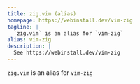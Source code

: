 ```yaml
---
title: zig.vim (alias)
homepage: https://webinstall.dev/vim-zig
tagline: |
  `zig.vim` is an alias for `vim-zig`
alias: vim-zig
description: |
  See https://webinstall.dev/vim-zig
---
```


`zig.vim` is an alias for `vim-zig`
